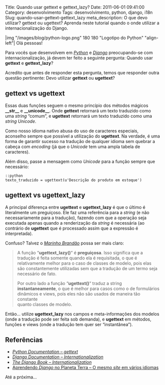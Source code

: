 Title: Quando usar gettext e gettext_lazy?
Date: 2011-06-01 09:41:00
Category: desenvolvimento
Tags: desenvolvimento, python, django, i18n
Slug: quando-usar-gettext-gettext_lazy
meta_description: O que devo utilizar? gettext ou ugettext? Aprenda neste tutorial quando o onde utilizar a internacionalização do Django.


|img "/images/blog/python-logo.png" 180 180 "Logotipo do Python" "align-left"|
Olá pessoas!

Para vocês que desenvolvem em [*Python*][] e [*Django*][] preocupando-se
com internacionalização, já devem ter feito a seguinte pergunta: Quando
usar **gettext** e **gettext\_lazy**?

Acredito que antes de responder esta pergunta, temos que responder outra
questão pertinente: Devo utilizar **gettext** ou **ugettext**?

<!-- PELICAN_END_SUMMARY -->


gettext vs ugettext
-------------------

Essas duas funções seguem o mesmo princípio dos métodos mágicos
**\_\_str\_\_** e **\_\_unicode\_\_**. Onde **gettext** retornará um texto traduzido
como uma *string* “comum”, e **ugettext** retornará um texto traduzido
como uma *string* *Unicode*.

Como nosso idioma nativo abusa do uso de caracteres especiais, aconselho
sempre que possível a utilização do **ugettext**. Na verdade, é uma
forma de garantir sucesso na tradução de qualquer idioma sem quebrar a
cabeça com *encoding* (já que o *Unicode* tem uma ampla tabela de
caracteres).

Além disso, passe a mensagem como *Unicode* para a função sempre que
necessário:

    ::python
    texto_traduzido = ugettext(u'Descrição do produto em estoque')


ugettext vs ugettext\_lazy
--------------------------

A principal diferença entre **ugettext** e **ugettext\_lazy** é que o
último é literalmente um preguiçoso. Ele faz uma referência para a
*string* (e não necessariamente para a tradução), fazendo com que a
operação seja executada apenas quando a renderização da *string* é
necessária (ao contrário de **ugettext** que é processado assim que a
expressão é interpretada).

Confuso? Talvez o [*Marinho Brandão*][] possa ser mais claro:

> A função “**ugettext\_lazy()**“ é **preguiçosa**. Isso significa que a
> tradução é feita somente quando ela é requisitada, o que é  
> relativamente melhor para o caso de classes de modelo, pois elas  
> são constantemente utilizadas sem que a tradução de um termo seja  
> necessário de fato.
>
> Por outro lado a função “**ugettext()**“ traduz a string  
> **instantaneamente**, o que é melhor para casos como o de formulários  
> dinâmicos e views, pois eles não são usados de maneira tão constante  
> quanto classes de modelo.

Então… utilize **ugettext\_lazy** nos campos e meta-informações dos
modelos (onde a tradução pode ser feita sob demanda), e **ugettext** em
métodos, funções e views (onde a tradução tem quer ser “instantânea”).


Referências
-----------

* [*Python Documentation – gettext*][]
* [*Django Documentation – Internationalization*][]
* [*The Django Book – Internationalization*][]
* [Aprendendo *Django* no Planeta Terra – O mesmo *site* em vários idiomas][]

Até a próxima…


  [*Python*]: {tag}python
    "Leia mais sobre Python"
  [*Django*]: {tag}django
    "Leia mais sobre Django"
  [*Marinho Brandão*]: http://www.aprendendodjango.com/o-mesmo-site-em-varios-idiomas/
    "Aprendendo Django no Planeta Terra - O mesmo site em vários idiomas"
  [*Python Documentation – gettext*]: http://docs.python.org/library/gettext.html
    "gettext - Multilingual internationalization services"
  [*Django Documentation – Internationalization*]: https://docs.djangoproject.com/en/dev/topics/i18n/internationalization/#lazy-translation
    "Django Docs - Lazy Translation"
  [*The Django Book – Internationalization*]: http://www.djangobook.com/en/1.0/chapter18/
    "The Django Book - i18n"
  [Aprendendo *Django* no Planeta Terra – O mesmo *site* em vários idiomas]: http://www.aprendendodjango.com/o-mesmo-site-em-varios-idiomas/
    "Aprendendo Django - O mesmo site em vários idiomas"
